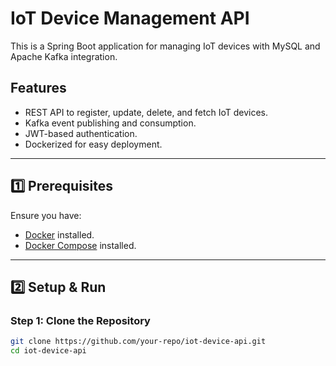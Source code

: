 # IoT Device Management API

This is a Spring Boot application for managing IoT devices with MySQL and Apache Kafka integration.

## **Features**
- REST API to register, update, delete, and fetch IoT devices.
- Kafka event publishing and consumption.
- JWT-based authentication.
- Dockerized for easy deployment.

---

## **1️⃣ Prerequisites**
Ensure you have:
- [Docker](https://www.docker.com/get-started) installed.
- [Docker Compose](https://docs.docker.com/compose/) installed.

---

## **2️⃣ Setup & Run**

### **Step 1: Clone the Repository**
```sh
git clone https://github.com/your-repo/iot-device-api.git
cd iot-device-api
